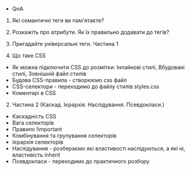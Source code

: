 - QnA

1. Які семантичні теги ви пам'ятаєте?
2. Розкажіть про атрибути. Як їх правильно додавати до тегів?
3. Пригадайте універсальні теги. Частина 1

4. Що таке CSS

- Як можна підключити CSS до розмітки: Інлайнові стилі, Вбудовані стилі,
  Зовнішній файл стилів
- Будова CSS-правила - створюємо css файл
- CSS-селектори - переходимо до файлу стилів styles.css
- Коментарі в CSS

2. Частина 2 (Каскад. Ієрархія. Наслідування. Псевдокласи.)

- Каскадність CSS
- Вага селекторів
- Правило !important
- Комбінування та групування селекторів
- Ієрархія селекторів
- Наслідування - розбераємо які властивості наслідуються, а які ні, властивість
  inherit
- Псевдокласи - переходимо до практичного розбору
